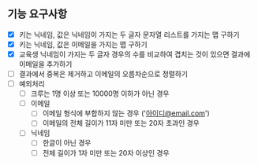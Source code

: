 ## 기능 요구사항

[//]: # (- [x] 키는 닉네임, 값은 닉네임이 가지는 두 글자 경우의 수의 문자열 리스트를 가지는 맵 구하기)

[//]: # (- [x] 키는 닉네임, 값은 이메일을 가지는 맵 구하기)

[//]: # (- [x] 교육생 닉네임이 가지는 두 글자 경우의 수를 비교하여 겹치는 것이 있으면 결과에 이메일을 추가하기)

[//]: # (- [x] 결과에서 중복은 제거하고 이메일의 오름차순으로 정렬하기)

[//]: # (- [x] 예외처리)

[//]: # (    - [x] 크루는 1명 미만 또는 10000 초과인 경우)

[//]: # (    - [x] 이메일)

[//]: # (        - [x] 이메일 형식에 부합하지 않는 경우 &#40;'아이디@email.com'&#41;)

[//]: # (        - [x] 이메일의 전체 길이가 11자 미만 또는 20자 초과인 경우)

[//]: # (    - [x] 닉네임)

[//]: # (        - [x] 한글이 아닌 경우)

[//]: # (        - [x] 전체 길이가 1자 미만 또는 20자 이상인 경우)

- [x] 키는 닉네임, 값은 닉네임이 가지는 두 글자 문자열 리스트를 가지는 맵 구하기
- [x] 키는 닉네임, 값은 이메일을 가지는 맵 구하기
- [x] 교육생 닉네임이 가지는 두 글자 경우의 수를 비교하여 겹치는 것이 있으면 결과에 이메일을 추가하기
- [ ] 결과에서 중복은 제거하고 이메일의 오름차순으로 정렬하기
- [ ] 예외처리
    - [ ] 크루는 1명 이상 또는 10000명 이하가 아닌 경우
    - [ ] 이메일
        - [ ] 이메일 형식에 부합하지 않는 경우 ('아이디@email.com')
        - [ ] 이메일의 전체 길이가 11자 미만 또는 20자 초과인 경우
    - [ ] 닉네임
        - [ ] 한글이 아닌 경우
        - [ ] 전체 길이가 1자 미만 또는 20자 이상인 경우